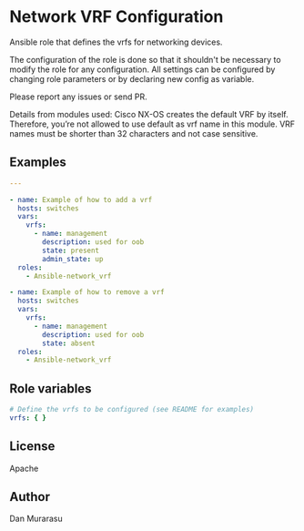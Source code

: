 # Network VRF Configuration

Ansible role that defines the vrfs for networking devices. 

The configuration of the role is done so that it shouldn't be necessary to modify the role for any configuration.
All settings can be configured by changing role parameters or by declaring new config as variable.

Please report any issues or send PR.


Details from modules used: 
Cisco NX-OS creates the default VRF by itself. Therefore, you’re not allowed to use default as vrf name in this module.
VRF names must be shorter than 32 characters and not case sensitive. 
## Examples

```yaml
---

- name: Example of how to add a vrf
  hosts: switches
  vars:
    vrfs:
      - name: management
        description: used for oob
        state: present
        admin_state: up
  roles:
    - Ansible-network_vrf

- name: Example of how to remove a vrf
  hosts: switches
  vars:
    vrfs:
      - name: management
        description: used for oob
        state: absent
  roles:
    - Ansible-network_vrf
```

## Role variables

```yaml
# Define the vrfs to be configured (see README for examples)
vrfs: { }
```


## License

Apache


## Author

Dan Murarasu
